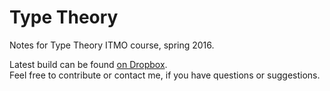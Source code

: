 # Type Theory
Notes for Type Theory ITMO course, spring 2016.

Latest build can be found [on Dropbox](https://www.dropbox.com/s/30l482kb5tm5k7s/main.pdf?dl=0).  
Feel free to contribute or contact me, if you have questions or suggestions.
